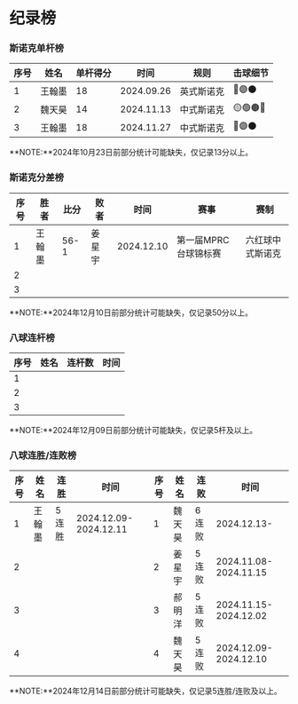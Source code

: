 # 纪录榜

### 斯诺克单杆榜

| 序号 | 姓名   | 单杆得分 | 时间      | 规则       | 击球细节 |
| ---- | ------ | -------- | --------- | -------- | -------- |
| 1    | 王翰墨 | 18       | 2024.09.26 | 英式斯诺克 | 🔵🟣⚫️ |
| 2    | 魏天昊 | 14       | 2024.11.13 | 中式斯诺克 | 🟡🟢🟤🔵 |
| 3    | 王翰墨 | 18       | 2024.11.27 | 中式斯诺克 | 🔵🟣⚫️ |

**NOTE:**2024年10月23日前部分统计可能缺失，仅记录13分以上。

### 斯诺克分差榜

| 序号 | 胜者   | 比分 | 败者   | 时间       | 赛事                 | 赛制             |
| ---- | ------ | ---- | ------ | ---------- | -------------------- | ---------------- |
| 1    | 王翰墨 | 56-1 | 姜星宇 | 2024.12.10 | 第一届MPRC台球锦标赛 | 六红球中式斯诺克 |
| 2    |        |      |        |            |                      |                  |
| 3    |        |      |        |            |                      |                  |

**NOTE:**2024年12月10日前部分统计可能缺失，仅记录50分以上。

### 八球连杆榜

| 序号 | 姓名   | 连杆数   | 时间        |
| ---- | ----- | -------- | ---------- |
| 1    |       |          |            |
| 2    |       |          |            |
| 3    |       |          |            |

**NOTE:**2024年12月09日前部分统计可能缺失，仅记录5杆及以上。

### 八球连胜/连败榜

| 序号 | 姓名   | 连胜  | 时间                  | 序号 | 姓名   | 连败  | 时间                  |
| ---- | ------ | ----- | --------------------- | ---- | ------ | ----- | --------------------- |
| 1    | 王翰墨 | 5连胜 | 2024.12.09-2024.12.11 | 1    | 魏天昊 | 6连败 | 2024.12.13-           |
| 2    |        |       |                       | 2    | 姜星宇 | 5连败 | 2024.11.08-2024.11.15 |
| 3    |        |       |                       | 3    | 郝明洋 | 5连败 | 2024.11.15-2024.12.02 |
| 4    |        |       |                       | 4    | 魏天昊 | 5连败 | 2024.12.09-2024.12.10 |

**NOTE:**2024年12月14日前部分统计可能缺失，仅记录5连胜/连败及以上。
